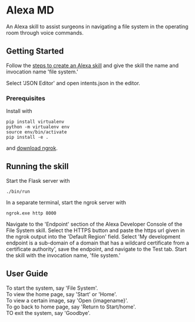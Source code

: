 # Alexa MD

An Alexa skill to assist surgeons in navigating a file system in the operating room through voice commands.

## Getting Started

Follow the [steps to create an Alexa skill](https://developer.amazon.com/docs/devconsole/create-a-skill-and-choose-the-interaction-model.html#create-a-new-skill) and give the skill the name and invocation name 'file system.'

Select 'JSON Editor' and open intents.json in the editor.

### Prerequisites

Install  with

```
pip install virtualenv
python -m virtualenv env
source env/bin/activate
pip install -e .
```
and [download ngrok](https://ngrok.com/download).


## Running the skill

Start the Flask server with

```
./bin/run
```

In a separate terminal, start the ngrok server with

```
ngrok.exe http 8000
```

Navigate to the 'Endpoint' section of the Alexa Developer Console of the File System skill. Select the HTTPS button and paste the https url given in the ngrok output into the 'Default Region' field. Select 'My development endpoint is a sub-domain of a domain that has a wildcard certificate from a certificate authority', save the endpoint, and navigate to the Test tab. Start the skill with the invocation name, 'file system.'

## User Guide
To start the system, say 'File System'.<br/>
To view the home page, say 'Start' or 'Home'.<br/>
To view a certain image, say 'Open {imagename}'.<br/>
To go back to home page, say 'Return to Start/home'.<br/>
TO exit the system, say 'Goodbye'.<br/>
